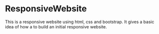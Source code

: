 # ResponsiveWebsite
This is a responsive website using html, css and bootstrap. It gives a basic idea of how a to build an initial responsive website.
